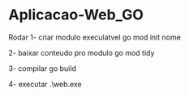 # Aplicacao-Web_GO

Rodar 
1- criar modulo execulatvel
go mod init nome

2- baixar conteudo pro modulo
go mod tidy

3- compilar 
go build

4- executar
.\web.exe
